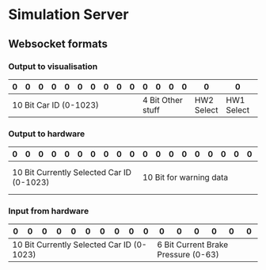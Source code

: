 # Simulation Server

## Websocket formats

### Output to visualisation

<table>
    <thead>
        <tr>
            <th>0</th>
            <th>0</th>
            <th>0</th>
            <th>0</th>
            <th>0</th>
            <th>0</th>
            <th>0</th>
            <th>0</th>
            <th>0</th>
            <th>0</th>
            <th>0</th>
            <th>0</th>
            <th>0</th>
            <th>0</th>
            <th>0</th>
            <th>0</th>
            <th>0</th>
            <th>0</th>
            <th>0</th>
            <th>0</th>
            <th>0</th>
            <th>0</th>
            <th>0</th>
            <th>0</th>
            <th>0</th>
            <th>0</th>
            <th>0</th>
            <th>0</th>
            <th>0</th>
            <th>0</th>
        </tr>
    </thead>
    <tbody>
        <tr>
            <td colspan=10>10 Bit Car ID (0-1023)</td>
            <td colspan=4>4 Bit Other stuff</td>
            <td colspan=1>HW2 Select</td>
            <td colspan=1>HW1 Select</td>
            <td colspan=16>First 16 bits are for position, as an int (0-65535), meassured in dm</td>
        </tr>
    </tbody>
</table>

### Output to hardware
<table>
    <thead>
        <tr>
            <th>0</th>
            <th>0</th>
            <th>0</th>
            <th>0</th>
            <th>0</th>
            <th>0</th>
            <th>0</th>
            <th>0</th>
            <th>0</th>
            <th>0</th>
            <th>0</th>
            <th>0</th>
            <th>0</th>
            <th>0</th>
            <th>0</th>
            <th>0</th>
            <th>0</th>
            <th>0</th>
            <th>0</th>
            <th>0</th>
            <th>0</th>
            <th>0</th>
            <th>0</th>
            <th>0</th>
            <th>0</th>
            <th>0</th>
            <th>0</th>
            <th>0</th>
            <th>0</th>
            <th>0</th>
        </tr>
    </thead>
    <tbody>
        <tr>
            <td colspan=10>10 Bit Currently Selected Car ID (0-1023)</td>
            <td colspan=10>10 Bit for warning data</td>
            <td colspan=12>First 12 bits are for current speed, as an int (0-4095), measured in dm/s</td>
        </tr>
    </tbody>
</table>

### Input from hardware
<table>
    <thead>
        <tr>
            <th>0</th>
            <th>0</th>
            <th>0</th>
            <th>0</th>
            <th>0</th>
            <th>0</th>
            <th>0</th>
            <th>0</th>
            <th>0</th>
            <th>0</th>
            <th>0</th>
            <th>0</th>
            <th>0</th>
            <th>0</th>
            <th>0</th>
            <th>0</th>
        </tr>
    </thead>
    <tbody>
        <tr>
            <td colspan=10>10 Bit Currently Selected Car ID (0-1023)</td>
            <td colspan=6>6 Bit Current Brake Pressure (0-63)</td>
        </tr>
    </tbody>
</table>
